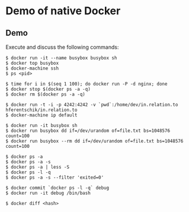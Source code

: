 # Demo of native Docker

## Demo

Execute and discuss the following commands:

    $ docker run -it --name busybox busybox sh
    $ docker top busybox
    $ docker-machine ssh
    $ ps <pid>

    $ time for i in $(seq 1 100); do docker run -P -d nginx; done
    $ docker stop $(docker ps -a -q)
    $ docker rm $(docker ps -a -q)

    $ docker run -t -i -p 4242:4242 -v `pwd`:/home/dev/in.relation.to hferentschik/in.relation.to
    $ docker-machine ip default

    $ docker run -it busybox sh
    $ docker run busybox dd if=/dev/urandom of=file.txt bs=1048576 count=100
    $ docker run busybox --rm dd if=/dev/urandom of=file.txt bs=1048576 count=100

    $ docker ps -a
    $ docker ps -a -s
    $ docker ps -a | less -S
    $ docker ps -l -q
    $ docker ps -a -s --filter 'exited=0'

    $ docker commit `docker ps -l -q` debug
    $ docker run -it debug /bin/bash

    $ docker diff <hash>
